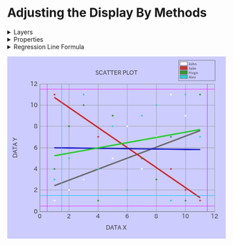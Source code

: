 # Adjusting the Display By Methods

<details><summary>Layers</summary>

|#|John: x|John: y|Jake: x|Jake: y|Hugo: x|Hugo: y|Alex: x|Alex: y|
|:---:|:---:|:---:|:---:|:---:|:---:|:---:|:---:|:---:|
|0|1|1|1|11|1|4|1|3|
|1|2|2|2|8|2|8|2|5|
|2|3|3|3|10|3|10|3|11|
|3|4|4|4|7|4|1|4|4|
|4|5|5|5|9|5|9|5|8|
|5|6|8|6|6|6|6|6|2|
|6|7|4|7|5|7|5|7|9|
|7|8|7|8|3|8|3|8|10|
|8|9|11|9|4|9|7|9|1|
|9|10|9|10|2|10|1|10|11|
|10|11|1|11|1|11|11|11|7|
</details>

<details><summary>Properties</summary>

|Key|Value|
|:---:|:---:|
|canvasWidth|600|
|canvasHeight|500|
|canvasBackgroundColor|#ccccff|
|frameXRatio|0.8|
|frameYRatio|0.7|
|axisColor|#666666|
|axisWidth|1|
|gridColor|#999999|
|gridWidth|1|
|gridXPitch|2|
|gridYPitch|2|
|gridX|`true`|
|gridY|`true`|
|xLimitUpper|12|
|xLimitLower|0|
|yLimitUpper|12|
|yLimitLower|0|
|plotDiameter|4|
|plotColor|#33cccc|
|fontPath|fonts/ipaexg.ttf|
|fontSize|16|
|fontColor|#333333|
|outlierDiameter|2|
|outlierColor|#ff0000|
|mean|`false`|
|meanColor|#0000ff|
|labels|[x, y]|
|labelX|DATA X|
|labelY|DATA Y|
|caption|SCATTER PLOT|
|legend|`true`|
|legendCount|4|
|legends|[John, Jake, Hugo, Alex]|
|legendWidth|100|
|legendFontSize|10|
|colors|[#ffffff, #cc3333, #339933, #33cccc, #cc3333, #ffcc33, #cccc33, #cc33cc]|
</details>

<details><summary>Regression Line Formula</summary>

- John: y = 0.51818181818182 x + 1.8909090909091
- Jake: y = -0.94545454545455 x + 11.672727272727
- Hugo: y = -0.018181818181818 x + 6.0181818181818
- Alex: y = 0.24545454545455 x + 4.9818181818182
</details>

![ChangingProperties.png](img/ChangingProperties.png)
